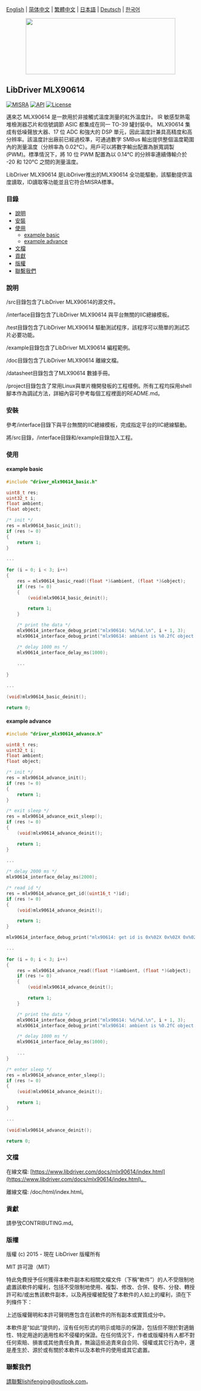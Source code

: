[English](/README.md) | [ 简体中文](/README_zh-Hans.md) | [繁體中文](/README_zh-Hant.md) | [日本語](/README_ja.md) | [Deutsch](/README_de.md) | [한국어](/README_ko.md)

<div align=center>
<img src="/doc/image/logo.svg" width="400" height="150"/>
</div>

## LibDriver MLX90614 

[![MISRA](https://img.shields.io/badge/misra-compliant-brightgreen.svg)](/misra/README.md) [![API](https://img.shields.io/badge/api-reference-blue.svg)](https://www.libdriver.com/docs/mlx90614/index.html) [![License](https://img.shields.io/badge/license-MIT-brightgreen.svg)](/LICENSE)

邁來芯 MLX90614 是一款用於非接觸式溫度測量的紅外溫度計。 IR 敏感型熱電堆檢測器芯片和信號調節 ASIC 都集成在同一 TO-39 罐封裝中。 MLX90614 集成有低噪聲放大器、17 位 ADC 和強大的 DSP 單元，因此溫度計兼具高精度和高分辨率。該溫度計出廠前已經過校準，可通過數字 SMBus 輸出提供整個溫度範圍內的測量溫度（分辨率為 0.02°C）。用戶可以將數字輸出配置為脈寬調製 (PWM)。標準情況下，將 10 位 PWM 配置為以 0.14°C 的分辨率連續傳輸介於 -20 和 120°C 之間的測量溫度。

LibDriver MLX90614 是LibDriver推出的MLX90614 全功能驅動，該驅動提供溫度讀取，ID讀取等功能並且它符合MISRA標準。   

### 目錄

  - [說明](#說明)
  - [安裝](#安裝)
  - [使用](#使用)
    - [example basic](#example-basic)
    - [example advance](#example-advance)
  - [文檔](#文檔)
  - [貢獻](#貢獻)
  - [版權](#版權)
  - [聯繫我們](#聯繫我們)

### 說明

/src目錄包含了LibDriver MLX90614的源文件。

/interface目錄包含了LibDriver MLX90614 與平台無關的IIC總線模板。

/test目錄包含了LibDriver MLX90614 驅動測試程序，該程序可以簡單的測試芯片必要功能。

/example目錄包含了LibDriver MLX90614 編程範例。

/doc目錄包含了LibDriver MLX90614 離線文檔。

/datasheet目錄包含了MLX90614 數據手冊。

/project目錄包含了常用Linux與單片機開發板的工程樣例。所有工程均採用shell腳本作為調試方法，詳細內容可參考每個工程裡面的README.md。

### 安裝

參考/interface目錄下與平台無關的IIC總線模板，完成指定平台的IIC總線驅動。

將/src目錄，/interface目錄和/example目錄加入工程。

### 使用

#### example basic

```C
#include "driver_mlx90614_basic.h"

uint8_t res;
uint32_t i;
float ambient;
float object;

/* init */
res = mlx90614_basic_init();
if (res != 0)
{
    return 1;
}

...
    
for (i = 0; i < 3; i++)
{
    res = mlx90614_basic_read((float *)&ambient, (float *)&object);
    if (res != 0)
    {
        (void)mlx90614_basic_deinit();

        return 1;
    }

    /* print the data */
    mlx90614_interface_debug_print("mlx90614: %d/%d.\n", i + 1, 3);
    mlx90614_interface_debug_print("mlx90614: ambient is %0.2fC object is %0.2fC.\n", ambient, object);

    /* delay 1000 ms */
    mlx90614_interface_delay_ms(1000);
    
    ...
        
}

...
    
(void)mlx90614_basic_deinit();

return 0;
```

#### example advance

```C
#include "driver_mlx90614_advance.h"

uint8_t res;
uint32_t i;
float ambient;
float object;

/* init */
res = mlx90614_advance_init();
if (res != 0)
{
    return 1;
}

/* exit sleep */
res = mlx90614_advance_exit_sleep();
if (res != 0)
{
    (void)mlx90614_advance_deinit();

    return 1;
}

...
    
/* delay 2000 ms */
mlx90614_interface_delay_ms(2000);

/* read id */
res = mlx90614_advance_get_id((uint16_t *)id);
if (res != 0)
{
    (void)mlx90614_advance_deinit();

    return 1;
}

mlx90614_interface_debug_print("mlx90614: get id is 0x%02X 0x%02X 0x%02X 0x%02X.\n", id[0], id[1], id[2], id[3]);

...
    
for (i = 0; i < 3; i++)
{
    res = mlx90614_advance_read((float *)&ambient, (float *)&object);
    if (res != 0)
    {
        (void)mlx90614_advance_deinit();

        return 1;
    }

    /* print the data */
    mlx90614_interface_debug_print("mlx90614: %d/%d.\n", i + 1, 3);
    mlx90614_interface_debug_print("mlx90614: ambient is %0.2fC object is %0.2fC.\n", ambient, object);

    /* delay 1000 ms */
    mlx90614_interface_delay_ms(1000);
    
    ...
}

/* enter sleep */
res = mlx90614_advance_enter_sleep();
if (res != 0)
{
    (void)mlx90614_advance_deinit();

    return 1;
}

...
    
(void)mlx90614_advance_deinit();

return 0;
```

### 文檔

在線文檔: [https://www.libdriver.com/docs/mlx90614/index.html](https://www.libdriver.com/docs/mlx90614/index.html)。

離線文檔: /doc/html/index.html。

### 貢獻

請參攷CONTRIBUTING.md。

### 版權

版權 (c) 2015 - 現在 LibDriver 版權所有

MIT 許可證（MIT）

特此免費授予任何獲得本軟件副本和相關文檔文件（下稱“軟件”）的人不受限制地處置該軟件的權利，包括不受限制地使用、複製、修改、合併、發布、分發、轉授許可和/或出售該軟件副本，以及再授權被配發了本軟件的人如上的權利，須在下列條件下：

上述版權聲明和本許可聲明應包含在該軟件的所有副本或實質成分中。

本軟件是“如此”提供的，沒有任何形式的明示或暗示的保證，包括但不限於對適銷性、特定用途的適用性和不侵權的保證。在任何情況下，作者或版權持有人都不對任何索賠、損害或其他責任負責，無論這些追責來自合同、侵權或其它行為中，還是產生於、源於或有關於本軟件以及本軟件的使用或其它處置。

### 聯繫我們

請聯繫lishifenging@outlook.com。
